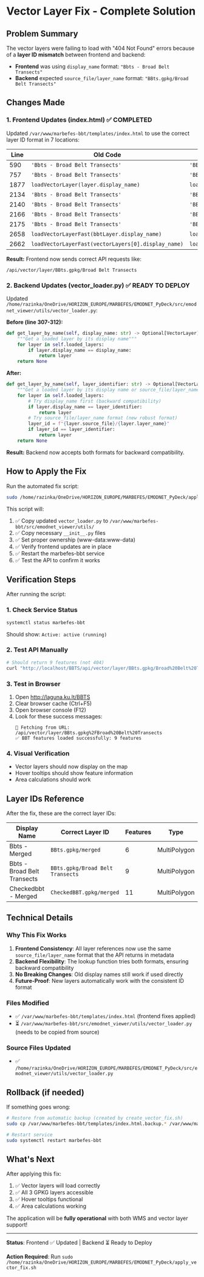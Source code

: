 # Vector Layer Fix - Complete Solution

## Problem Summary

The vector layers were failing to load with "404 Not Found" errors because of a **layer ID mismatch** between frontend and backend:

- **Frontend** was using `display_name` format: `"Bbts - Broad Belt Transects"`
- **Backend** expected `source_file/layer_name` format: `"BBts.gpkg/Broad Belt Transects"`

## Changes Made

### 1. Frontend Updates (index.html) ✅ COMPLETED

Updated `/var/www/marbefes-bbt/templates/index.html` to use the correct layer ID format in 7 locations:

| Line | Old Code | New Code |
|------|----------|----------|
| 590 | `'Bbts - Broad Belt Transects'` | `'BBts.gpkg/Broad Belt Transects'` |
| 757 | `'Bbts - Broad Belt Transects'` | `'BBts.gpkg/Broad Belt Transects'` |
| 1877 | `loadVectorLayer(layer.display_name)` | ``loadVectorLayer(`${layer.source_file}/${layer.layer_name}`)`` |
| 2134 | `'Bbts - Broad Belt Transects'` | `'BBts.gpkg/Broad Belt Transects'` |
| 2140 | `'Bbts - Broad Belt Transects'` | `'BBts.gpkg/Broad Belt Transects'` |
| 2166 | `'Bbts - Broad Belt Transects'` | `'BBts.gpkg/Broad Belt Transects'` |
| 2175 | `'Bbts - Broad Belt Transects'` | `'BBts.gpkg/Broad Belt Transects'` |
| 2658 | `loadVectorLayerFast(bbtLayer.display_name)` | ``loadVectorLayerFast(`${bbtLayer.source_file}/${bbtLayer.layer_name}`)`` |
| 2662 | `loadVectorLayerFast(vectorLayers[0].display_name)` | ``loadVectorLayerFast(`${vectorLayers[0].source_file}/${vectorLayers[0].layer_name}`)`` |

**Result:** Frontend now sends correct API requests like:
```
/api/vector/layer/BBts.gpkg/Broad Belt Transects
```

### 2. Backend Updates (vector_loader.py) ✅ READY TO DEPLOY

Updated `/home/razinka/OneDrive/HORIZON_EUROPE/MARBEFES/EMODNET_PyDeck/src/emodnet_viewer/utils/vector_loader.py`:

**Before (line 307-312):**
```python
def get_layer_by_name(self, display_name: str) -> Optional[VectorLayer]:
    """Get a loaded layer by its display name"""
    for layer in self.loaded_layers:
        if layer.display_name == display_name:
            return layer
    return None
```

**After:**
```python
def get_layer_by_name(self, layer_identifier: str) -> Optional[VectorLayer]:
    """Get a loaded layer by its display name or source_file/layer_name identifier"""
    for layer in self.loaded_layers:
        # Try display_name first (backward compatibility)
        if layer.display_name == layer_identifier:
            return layer
        # Try source_file/layer_name format (new robust format)
        layer_id = f"{layer.source_file}/{layer.layer_name}"
        if layer_id == layer_identifier:
            return layer
    return None
```

**Result:** Backend now accepts both formats for backward compatibility.

## How to Apply the Fix

Run the automated fix script:

```bash
sudo /home/razinka/OneDrive/HORIZON_EUROPE/MARBEFES/EMODNET_PyDeck/apply_vector_fix.sh
```

This script will:
1. ✅ Copy updated `vector_loader.py` to `/var/www/marbefes-bbt/src/emodnet_viewer/utils/`
2. ✅ Copy necessary `__init__.py` files
3. ✅ Set proper ownership (www-data:www-data)
4. ✅ Verify frontend updates are in place
5. ✅ Restart the marbefes-bbt service
6. ✅ Test the API to confirm it works

## Verification Steps

After running the script:

### 1. Check Service Status
```bash
systemctl status marbefes-bbt
```
Should show: `Active: active (running)`

### 2. Test API Manually
```bash
# Should return 9 features (not 404)
curl "http://localhost/BBTS/api/vector/layer/BBts.gpkg/Broad%20Belt%20Transects" | jq '.features | length'
```

### 3. Test in Browser
1. Open http://laguna.ku.lt/BBTS
2. Clear browser cache (Ctrl+F5)
3. Open browser console (F12)
4. Look for these success messages:
   ```
   📡 Fetching from URL: /api/vector/layer/BBts.gpkg%2FBroad%20Belt%20Transects
   ✅ BBT features loaded successfully: 9 features
   ```

### 4. Visual Verification
- Vector layers should now display on the map
- Hover tooltips should show feature information
- Area calculations should work

## Layer IDs Reference

After the fix, these are the correct layer IDs:

| Display Name | Correct Layer ID | Features | Type |
|--------------|------------------|----------|------|
| Bbts - Merged | `BBts.gpkg/merged` | 6 | MultiPolygon |
| Bbts - Broad Belt Transects | `BBts.gpkg/Broad Belt Transects` | 9 | MultiPolygon |
| Checkedbbt - Merged | `CheckedBBT.gpkg/merged` | 11 | MultiPolygon |

## Technical Details

### Why This Fix Works

1. **Frontend Consistency**: All layer references now use the same `source_file/layer_name` format that the API returns in metadata
2. **Backend Flexibility**: The lookup function tries both formats, ensuring backward compatibility
3. **No Breaking Changes**: Old display names still work if used directly
4. **Future-Proof**: New layers automatically work with the consistent ID format

### Files Modified

- ✅ `/var/www/marbefes-bbt/templates/index.html` (frontend fixes applied)
- ⏳ `/var/www/marbefes-bbt/src/emodnet_viewer/utils/vector_loader.py` (needs to be copied from source)

### Source Files Updated

- ✅ `/home/razinka/OneDrive/HORIZON_EUROPE/MARBEFES/EMODNET_PyDeck/src/emodnet_viewer/utils/vector_loader.py`

## Rollback (if needed)

If something goes wrong:

```bash
# Restore from automatic backup (created by create_vector_fix.sh)
sudo cp /var/www/marbefes-bbt/templates/index.html.backup.* /var/www/marbefes-bbt/templates/index.html

# Restart service
sudo systemctl restart marbefes-bbt
```

## What's Next

After applying this fix:
1. ✅ Vector layers will load correctly
2. ✅ All 3 GPKG layers accessible
3. ✅ Hover tooltips functional
4. ✅ Area calculations working

The application will be **fully operational** with both WMS and vector layer support!

---

**Status**: Frontend ✅ Updated | Backend ⏳ Ready to Deploy

**Action Required**: Run `sudo /home/razinka/OneDrive/HORIZON_EUROPE/MARBEFES/EMODNET_PyDeck/apply_vector_fix.sh`

